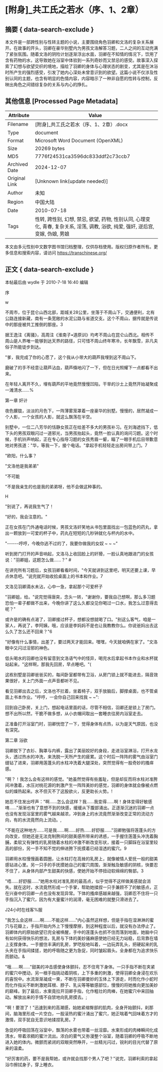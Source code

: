 # [附身]_共工氏之若水（序、1、2章）



## 摘要  { data-search-exclude }

<!-- tcd_abstract -->
本文件是一部跨性别与性转主题的小说，主要围绕角色羽卿和文洛的复杂关系展开。在故事的开头，羽卿在豪华别墅内为男孩文洛解答习题，二人之间的互动充满了紧张氛围。随着文洛的阴险计划逐渐浮出水面，羽卿在不知情的情况下，饮用了含有药物的水，这导致她在浴室中体验到一系列奇妙而又禁忌的感受。故事深入探索了幻想与欲望交织的境地，描绘了羽卿的身体与心理状态的剧变，尤其是在沐浴时所产生的强烈感受，引发了她内心深处未曾意识到的欲望。这篇小说不仅涉及性别认同的主题，也含有明显的色情内容，内容暗示了一种非自愿的性转与控制，反映出角色之间错综复杂的关系与内心的挣扎。

<!-- tcd_abstract_end -->

## 其他信息 [Processed Page Metadata]

| Attribute       | Value                                  |
|-----------------|----------------------------------------|
| Filename        | [附身]_共工氏之若水（序、1、2章）.docx                             |
| Type            | document                                 |
| Format          | Microsoft Word Document (OpenXML)                               |
| Size            | 20269 bytes                           |
| MD5             | 7776f24531ca3596dc833ddf2c73ccb7                                  |
| Archived Date   | 2024-12-07                             |
| Original Link   | [Unknown link(update needed)]                         |
| Author          | 未知                               |
| Region          | 中国大陆                               |
| Date            | 2010-07-18                                 |
| Tags            | 性转, 跨性别, 幻想, 禁忌, 欲望, 药物, 性别认同, 心理变化, 青春, 复杂关系, 淫荡, 调教, 浴欲, 纯爱, 强奸, 逆后宫, 变嫁, 伪娘, 男娘                                 |

本文由多元性别中文数字图书馆归档整理，仅供存档使用。版权归原作者所有。更多信息和搜索内容，请访问 <https://transchinese.org/>


## 正文 { data-search-exclude }

<!-- tcd_main_text -->
本帖最后由 wydle 于 2010-7-18 16:40 编辑





序

w



不周市，位于昆仑山西北部，距城关28公里，坐落于不周山下，交通便利，北有公路连接新藏，南有一条宽敞的水泥公路与省道交支。这个不周山，据传就是传说中的那座被共工推倒的那座。3



据王逸注《离骚》，高周注《淮南子•道原训》均考不周山在昆仑山西北。相传不周山是人界唯一能够到达天界的路径，只可惜不周山终年寒冷，长年飘雪，非凡夫俗子所能徒步到达。





"爹，我完成了你的心愿了，这个我从小带大的葫芦我埋到这不周山下。



磨破了的手不经意让葫芦沾血，葫芦倏地闪了一下，但在日光照耀下一点都看不出来。



在年轻人离开不久，埋有葫芦的平地竟然慢慢凹陷，干旱的沙土上竟然开始凝聚成一滩清水......%







第一章 奸计



夜色朦胧，淡淡的月色下，一阵薄雾笼罩着一座豪华的别墅。慢慢的，居然凝成一个人影，一个女孩的人影，就这么飘荡在半空。





别墅中，一位二八芳华的恬静女孩正在给差不多大的男孩补习。在刘海遮挡下，低下头的男孩双眼闪过一道邪光，当男孩抬起头，竟然一脸认真的询问习题。这个时候，手机铃声响起，正在专心指导习题的女孩秀眉一颦，瞄了一眼手机后目带歉意地对男孩道："华，等我一下，接个电话。"拿起手机轻轻走出房间带上门。7



"欧阳，什么事？



"文洛他是我弟弟"



"不可能





"不是我亲生的也是我的弟弟呀，他不会做这种事的。

H





"别说了，再说我生气了！





"好的，我会注意的。"



正在女孩在门外通电话时候，男孩文洛奸笑地从书包里面找出一包蓝色的药丸，拿出一颗放到一可爱的杯子中，药丸在短短的几秒钟就化与杯内的水中。



"------哼哼，今晚你逃不过的了，我要你做我的女奴 ~ ~ ~"



听到房门打开的声音响起，文洛马上收回脸上的奸猾，一脸认真地跟进门的女孩说："羽卿姐，这题怎么做......？" #





在讲完所有习题后，女孩羽卿看看时间，"今天就讲到这里吧，明天还要上课，早点休息吧。"说完就开始收拾桌面上的书本和作业。7





文洛见羽卿滴水未沾，心中一急，拿起那个可爱杯子

"羽卿姐，给。"说完觉得唐突，念头一转，"谢谢你，要我自己想啊，那么多习题恐怕一辈子都做不出来，今晚你讲了这么久都没见你喝过一口水，我怎么过意得去呢？"





或许是的确有点渴了，羽卿接过杯子，想都没想就喝了口。"别这么客气，咱是一家人，再说了，李阿姨，哦，应该是李妈妈不是也让我教教你么。你说爸妈出去这么久了怎么还不回来？"6



"好像有什么事情，出差了，要过两天才能回来。嘿嘿，今天就咱俩在家了。"文洛眼中又闪过淫邪的神色。



低头喝水的羽卿也没有留意到文洛语气中的怪异，喝完水后拿起书本作业和水杯就站起来。"这样啊，那我先回房，早点睡吧。"(



这栋别墅是羽卿爸爸买的，每间卧室都带有卫浴，从房门锁上就不能进去，隔音效果很好，关上门外面一点声音都听不见。





看见羽卿出去之后，文洛也不拦着，坐着椅子，双手放脑后，脚撑桌面，也不管桌面上书本作业。"哼哼，一会你自己回来找我 ~ ~":



回到自己卧房，关上门，想起电话里面的话，尽管不相信，羽卿还是锁上了房门。想不出所以然，干脆不做多想，从小衣帽间取出一套睡衣往房内浴室走去。





正准备打开浴室门时，羽卿恍惚了一下，觉得身体有点热，以为是天气原因，也没有深究。





第二章 浴欲



羽卿脱下了衣衫、胸罩与内裤，露出了美丽姣好的身段，走进浴室淋浴，打开水龙头，透过热水的冲洗，来洗脱一天所产生的疲累。这个时后一阵阵的雾气由浴室门缝钻了进来，羽卿用莲蓬头的水柱冲洗着大腿深处，突然觉得有一股奇妙的搔痒感。



"啊？！我怎么会有这样的感觉。"她虽然觉得有些羞耻，但是却反而将水柱对准胯间冲激着，水压对桃花源的刺激产生一阵阵美妙的感觉，羽卿的身体就会像被点燃似的燥热起来。水不但灭不了这股欲火，反更助长火势。!



她忍不住发出哼声："啊......怎么会这样？我......我变得......啊！身体变得好敏感唷......"渐渐也有了意想不到的快感，缓缓从下腹部涌出。正逐渐沉迷的羽卿一点也没有发现浴室里的雾气越来越浓，冲到身上的水流竟然渐渐改变正常的流动方向，有的水流竟然向上流动。,



"不能在这种地方......可是我......啊......好热......好舒服......"羽卿勉强将莲蓬头的方向改变，但她还是无法克制胯间的甜美感所带来的诱惑，一手握住莲蓬头冲洗着胸脯，柔软又有弹性的乳房随着水柱的冲激不断改变形状，接着一只脚踩在浴室里较高的部份，另一手不知不觉的伸进胯下抚摸着已经湿透的蜜穴。9





羽卿用水柱慢慢画着圆圈，让水柱打在高耸的乳房上，就像被情人爱抚一般的甜美感钻进心里。另一只手的手抚摸她自己的蜜穴周围，渐渐触及敏感的阴核，快要忍不住了，从身体内部产生甜美的快感，使她开始不停扭动软绵绵的臀部。3





"唔......好舒服......"她用水柱对准乳房的最高点，似乎觉得不这样做美感就会消失。就在这时，水流竟然形成一个手掌，帮助她揉捏一只手兼顾不了的敏感点，正在兴奋中的羽卿一点也没有发现异常。下体的搔痒感越来越强，羽卿忍不住将一只手指沉入了蜜穴，因为有大量蜜汁的润滑，毫无困难的就整只滑进去了。



J24小时在线客%服



"我怎么会这样......啊......不能这样......"内心虽然这样想，但是手指在湿淋淋的蜜穴与花瓣上，手指开始内外上下慢慢摩擦，到这种程度以后，就没有办法停止了。羽卿体内的原始欲望已完全被唤醒，手中的莲蓬头也抓不住而落到地面，她脑中只有如何获得快乐的想法，乳房与下体的美妙骚麻感使她已经无力站稳，后背靠在墙上支撑身体。一手握住丰满的乳房，梦呓般地叫着，一边玩弄乳头，把硬起来的乳头夹在手指间揉搓，她的呼吸随之更为急促，同时皱起眉头。全身都在为追求快乐而颤动。&



"哦......啊......"甜美的冲击感使身体颤抖，忍不住弯下身体。一只手指不断在夹紧的蜜穴中搅动，另一根手指挑动着阴核，上下多重的刺激，使得羽卿全身浸在欢乐的喜悦中。水流渐渐凝成一束，不断在羽卿曼妙的玉体上下游走，时而化作小蛇时而化作指尖不断刺激她耳根、脖子、乳尖等等敏感部位，慢慢的将她推向更加美妙的巅峰。到了最后，水束竟拉开羽卿手指，化作粗壮的肉棒，在她蜜穴中来回抽动。解放出来的手情不自禁地向乳房摸去。;





"啊！要泄了！"迅速到来的高潮感，始她紧缩臀部的肌肉，全身开始颤抖，刹那间，脑海里形成一片空白，一股滚热的蜜汁涌出了蜜穴，她正喘着气回味着方才的激情，双手犹自无意识地揉捏乳房。7





急促的呼吸回荡在浴室中，飘荡的水雾也带着一丝淫靡。水束形成的肉棒瞬间化成清水，带着浓稠的蜜汁流出。浓白的雾气又弥漫整个浴室，随着羽卿的呼吸不断地进入她的体内。微颤而紧闭的双眼突然睁开，一丝精光闪过，锐利的目光代替了原来的温柔。





"好厉害的药，要不是我帮她，或许就会找那个男人了吧？"说完，羽卿利索的拿起浴巾擦拭身子，穿上睡衣。
<!-- tcd_main_text_end -->

